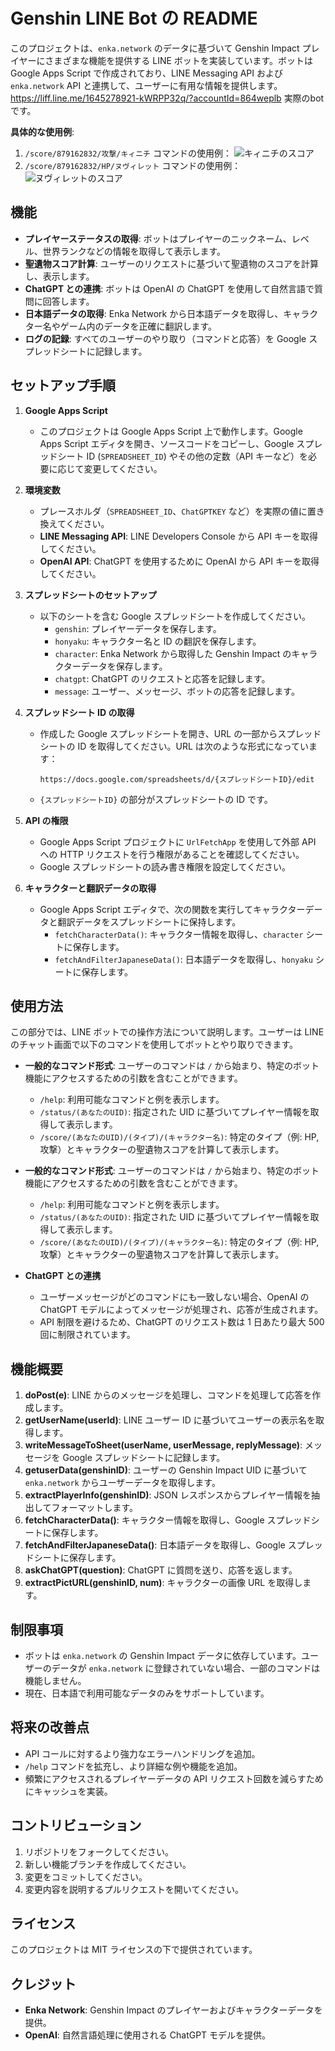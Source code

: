 # Genshin LINE Bot の README

このプロジェクトは、`enka.network` のデータに基づいて Genshin Impact プレイヤーにさまざまな機能を提供する LINE ボットを実装しています。ボットは Google Apps Script で作成されており、LINE Messaging API および `enka.network` API と連携して、ユーザーに有用な情報を提供します。
https://liff.line.me/1645278921-kWRPP32q/?accountId=864weplb
実際のbotです。

  **具体的な使用例**:

  1. `/score/879162832/攻撃/キィニチ` コマンドの使用例：
     ![キィニチのスコア](96E4A81E-5730-490D-B0A0-F247C8410300.jpeg)
  2. `/score/879162832/HP/ヌヴィレット` コマンドの使用例：
     ![ヌヴィレットのスコア](01ECDAE6-E175-45A9-B220-0A6EAE08AE95.jpeg)

## 機能

- **プレイヤーステータスの取得**: ボットはプレイヤーのニックネーム、レベル、世界ランクなどの情報を取得して表示します。
- **聖遺物スコア計算**: ユーザーのリクエストに基づいて聖遺物のスコアを計算し、表示します。
- **ChatGPT との連携**: ボットは OpenAI の ChatGPT を使用して自然言語で質問に回答します。
- **日本語データの取得**: Enka Network から日本語データを取得し、キャラクター名やゲーム内のデータを正確に翻訳します。
- **ログの記録**: すべてのユーザーのやり取り（コマンドと応答）を Google スプレッドシートに記録します。
  

## セットアップ手順

1. **Google Apps Script**

   - このプロジェクトは Google Apps Script 上で動作します。Google Apps Script エディタを開き、ソースコードをコピーし、Google スプレッドシート ID (`SPREADSHEET_ID`) やその他の定数（API キーなど）を必要に応じて変更してください。

2. **環境変数**

   - プレースホルダ（`SPREADSHEET_ID`、`ChatGPTKEY` など）を実際の値に置き換えてください。
   - **LINE Messaging API**: LINE Developers Console から API キーを取得してください。
   - **OpenAI API**: ChatGPT を使用するために OpenAI から API キーを取得してください。

3. **スプレッドシートのセットアップ**

   - 以下のシートを含む Google スプレッドシートを作成してください。
     - `genshin`: プレイヤーデータを保存します。
     - `honyaku`: キャラクター名と ID の翻訳を保存します。
     - `character`: Enka Network から取得した Genshin Impact のキャラクターデータを保存します。
     - `chatgpt`: ChatGPT のリクエストと応答を記録します。
     - `message`: ユーザー、メッセージ、ボットの応答を記録します。

4. **スプレッドシート ID の取得**

   - 作成した Google スプレッドシートを開き、URL の一部からスプレッドシートの ID を取得してください。URL は次のような形式になっています：
     ```
     https://docs.google.com/spreadsheets/d/{スプレッドシートID}/edit
     ```
   - `{スプレッドシートID}` の部分がスプレッドシートの ID です。

5. **API の権限**

   - Google Apps Script プロジェクトに `UrlFetchApp` を使用して外部 API への HTTP リクエストを行う権限があることを確認してください。
   - Google スプレッドシートの読み書き権限を設定してください。

6. **キャラクターと翻訳データの取得**

   - Google Apps Script エディタで、次の関数を実行してキャラクターデータと翻訳データをスプレッドシートに保持します。
     - `fetchCharacterData()`: キャラクター情報を取得し、`character` シートに保存します。
     - `fetchAndFilterJapaneseData()`: 日本語データを取得し、`honyaku` シートに保存します。

## 使用方法

この部分では、LINE ボットでの操作方法について説明します。ユーザーは LINE のチャット画面で以下のコマンドを使用してボットとやり取りできます。

- **一般的なコマンド形式**: ユーザーのコマンドは `/` から始まり、特定のボット機能にアクセスするための引数を含むことができます。
  
  - `/help`: 利用可能なコマンドと例を表示します。
  - `/status/(あなたのUID)`: 指定された UID に基づいてプレイヤー情報を取得して表示します。
  - `/score/(あなたのUID)/(タイプ)/(キャラクター名)`: 特定のタイプ（例: HP, 攻撃）とキャラクターの聖遺物スコアを計算して表示します。


- **一般的なコマンド形式**: ユーザーのコマンドは `/` から始まり、特定のボット機能にアクセスするための引数を含むことができます。

  - `/help`: 利用可能なコマンドと例を表示します。
  - `/status/(あなたのUID)`: 指定された UID に基づいてプレイヤー情報を取得して表示します。
  - `/score/(あなたのUID)/(タイプ)/(キャラクター名)`: 特定のタイプ（例: HP, 攻撃）とキャラクターの聖遺物スコアを計算して表示します。

- **ChatGPT との連携**

  - ユーザーメッセージがどのコマンドにも一致しない場合、OpenAI の ChatGPT モデルによってメッセージが処理され、応答が生成されます。
  - API 制限を避けるため、ChatGPT のリクエスト数は 1 日あたり最大 500 回に制限されています。

## 機能概要

1. **doPost(e)**: LINE からのメッセージを処理し、コマンドを処理して応答を作成します。
2. **getUserName(userId)**: LINE ユーザー ID に基づいてユーザーの表示名を取得します。
3. **writeMessageToSheet(userName, userMessage, replyMessage)**: メッセージを Google スプレッドシートに記録します。
4. **getuserData(genshinID)**: ユーザーの Genshin Impact UID に基づいて `enka.network` からユーザーデータを取得します。
5. **extractPlayerInfo(genshinID)**: JSON レスポンスからプレイヤー情報を抽出してフォーマットします。
6. **fetchCharacterData()**: キャラクター情報を取得し、Google スプレッドシートに保存します。
7. **fetchAndFilterJapaneseData()**: 日本語データを取得し、Google スプレッドシートに保存します。
8. **askChatGPT(question)**: ChatGPT に質問を送り、応答を返します。
9. **extractPictURL(genshinID, num)**: キャラクターの画像 URL を取得します。

## 制限事項

- ボットは `enka.network` の Genshin Impact データに依存しています。ユーザーのデータが `enka.network` に登録されていない場合、一部のコマンドは機能しません。
- 現在、日本語で利用可能なデータのみをサポートしています。

## 将来の改善点

- API コールに対するより強力なエラーハンドリングを追加。
- `/help` コマンドを拡充し、より詳細な例や機能を追加。
- 頻繁にアクセスされるプレイヤーデータの API リクエスト回数を減らすためにキャッシュを実装。

## コントリビューション

1. リポジトリをフォークしてください。
2. 新しい機能ブランチを作成してください。
3. 変更をコミットしてください。
4. 変更内容を説明するプルリクエストを開いてください。

## ライセンス

このプロジェクトは MIT ライセンスの下で提供されています。

## クレジット

- **Enka Network**: Genshin Impact のプレイヤーおよびキャラクターデータを提供。
- **OpenAI**: 自然言語処理に使用される ChatGPT モデルを提供。
